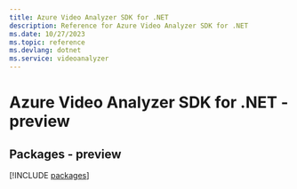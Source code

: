 ```yaml
---
title: Azure Video Analyzer SDK for .NET
description: Reference for Azure Video Analyzer SDK for .NET
ms.date: 10/27/2023
ms.topic: reference
ms.devlang: dotnet
ms.service: videoanalyzer
---
```

# Azure Video Analyzer SDK for .NET - preview
## Packages - preview
[!INCLUDE [packages](video-analyzer-index.md)]